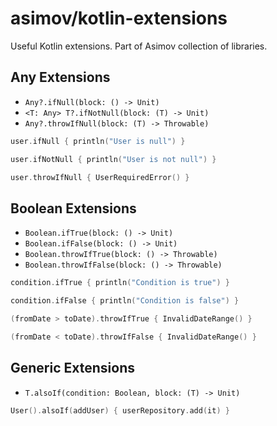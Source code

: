 # asimov/kotlin-extensions
Useful Kotlin extensions. Part of Asimov collection of libraries.

## Any Extensions

- `Any?.ifNull(block: () -> Unit)`
- `<T: Any> T?.ifNotNull(block: (T) -> Unit)`
- `Any?.throwIfNull(block: (T) -> Throwable)`

```kotlin
user.ifNull { println("User is null") }

user.ifNotNull { println("User is not null") }

user.throwIfNull { UserRequiredError() }
```

## Boolean Extensions

- `Boolean.ifTrue(block: () -> Unit)`
- `Boolean.ifFalse(block: () -> Unit)`
- `Boolean.throwIfTrue(block: () -> Throwable)`
- `Boolean.throwIfFalse(block: () -> Throwable)`

```kotlin
condition.ifTrue { println("Condition is true") }

condition.ifFalse { println("Condition is false") }

(fromDate > toDate).throwIfTrue { InvalidDateRange() }

(fromDate < toDate).throwIfFalse { InvalidDateRange() }
```

## Generic Extensions

- `T.alsoIf(condition: Boolean, block: (T) -> Unit)`

```kotlin
User().alsoIf(addUser) { userRepository.add(it) }
```
